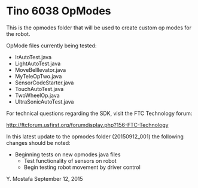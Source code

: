 # Tino 6038 OpModes

This is the opmodes folder that will be used to create custom op modes for the robot.

OpMode files currently being tested:

 * IrAutoTest.java
 * LightAutoTest.java
 * MoveBelllevator.java
 * MyTeleOpTwo.java
 * SensorCodeStarter.java
 * TouchAutoTest.java
 * TwoWheelOp.java
 * UltraSonicAutoTest.java

For technical questions regarding the SDK, visit the FTC Technology forum:

  http://ftcforum.usfirst.org/forumdisplay.php?156-FTC-Technology

In this latest update to the opmodes folder (20150912_001) the following changes should be noted:

 * Beginning tests on new opmodes java files
   - Test functionality of sensors on robot
   - Begin testing robot movement by driver control


Y. Mostafa
September 12, 2015